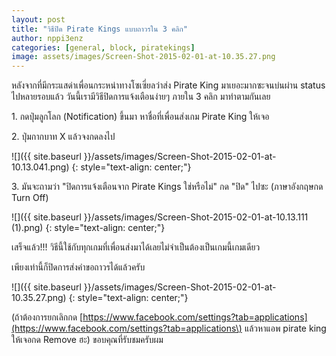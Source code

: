 ```yaml
---
layout: post
title: "วิธีปิด Pirate Kings แบบถาวรใน 3 คลิก"
author: nppi3enz
categories: [general, block, piratekings]
image: assets/images/Screen-Shot-2015-02-01-at-10.35.27.png
---
```



หลังจากที่มีกระแสด่าเพื่อนกระหน่าทางโซเซี่ยลว่าส่ง Pirate King มาเยอะมากซะจนบ่นผ่าน status ไปหลายรอบแล้ว วันนี้เรามีวิธีปิดการแจ้งเตือนง่ายๆ ภายใน 3 คลิก มาทำตามกันเลย

1\. กดปุ่มลูกโลก (Notification) ขึ้นมา หาชื่อที่เพื่อนส่งเกม Pirate King ให้เจอ

2\. ปุ่มกากบาท X แล้วจงกดลงไป

![]({{ site.baseurl }}/assets/images/Screen-Shot-2015-02-01-at-10.13.041.png)
{: style="text-align: center;"}

3\. มันจะถามว่า "ปิดการแจ้งเตือนจาก Pirate Kings ใช่หรือไม่" กด "ปิด" ไปซะ (ภาษาอังกฤษกด Turn Off)

![]({{ site.baseurl }}/assets/images/Screen-Shot-2015-02-01-at-10.13.111 (1).png)
{: style="text-align: center;"}

เสร็จแล้ว!!! วิธีนี้ใช้กับทุกเกมที่เพื่อนส่งมาได้เลยไม่จำเป็นต้องเป็นเกมนี้เกมเดียว

เพียงเท่านี้ก็ปิดการส่งคำขอถาวรได้แล้วครับ

![]({{ site.baseurl }}/assets/images/Screen-Shot-2015-02-01-at-10.35.27.png)
{: style="text-align: center;"}

\(ถ้าต้องการยกเลิกกด [https://www.facebook.com/settings?tab=applications](https://www.facebook.com/settings?tab=applications\) แล้วหาแอพ pirate king ให้เจอกด Remove ฮะ) ขอบคุณที่รับชมครับผม